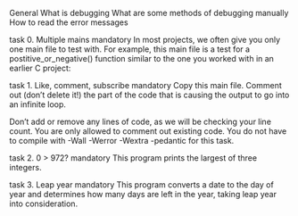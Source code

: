 General
What is debugging
What are some methods of debugging manually
How to read the error messages

task 0. Multiple mains
mandatory
In most projects, we often give you only one main file to test with. For example, this main file is a test for a postitive_or_negative() function similar to the one you worked with in an earlier C project:


task 1. Like, comment, subscribe
mandatory
Copy this main file. Comment out (don’t delete it!) the part of the code that is causing the output to go into an infinite loop.

Don’t add or remove any lines of code, as we will be checking your line count. You are only allowed to comment out existing code.
You do not have to compile with -Wall -Werror -Wextra -pedantic for this task.


task 2. 0 > 972?
mandatory
This program prints the largest of three integers.


task 3. Leap year
mandatory
This program converts a date to the day of year and determines how many days are left in the year, taking leap year into consideration.

